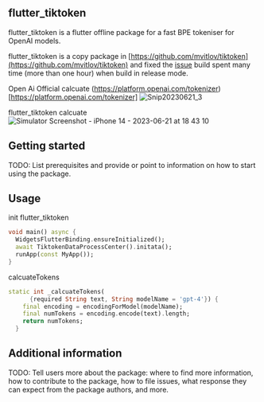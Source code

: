## flutter_tiktoken

flutter_tiktoken is a flutter offline package for a fast BPE tokeniser for OpenAI models.

flutter_tiktoken is a copy package in [https://github.com/mvitlov/tiktoken](https://github.com/mvitlov/tiktoken) and fixed the [issue](https://github.com/mvitlov/tiktoken/issues/5) build spent many time (more than one hour) when build in release mode.

Open Ai Official calcuate (https://platform.openai.com/tokenizer)[https://platform.openai.com/tokenizer]
![Snip20230621_3](https://github.com/JerryFans/flutter_tiktoken/assets/14149080/96a7153e-dfd5-40ee-a1cc-c9efc205a844)

flutter_tiktoken calcuate
![Simulator Screenshot - iPhone 14 - 2023-06-21 at 18 43 10](https://github.com/JerryFans/flutter_tiktoken/assets/14149080/dcd5162f-92bf-49ab-b9e8-5364c3c5c7df)

## Getting started

TODO: List prerequisites and provide or point to information on how to
start using the package.

## Usage

init flutter_tiktoken
```dart
void main() async {
  WidgetsFlutterBinding.ensureInitialized();
  await TiktokenDataProcessCenter().initata();
  runApp(const MyApp());
}
```

calcuateTokens
```dart
static int _calcuateTokens(
      {required String text, String modelName = 'gpt-4'}) {
    final encoding = encodingForModel(modelName);
    final numTokens = encoding.encode(text).length;
    return numTokens;
  }
```

## Additional information

TODO: Tell users more about the package: where to find more information, how to
contribute to the package, how to file issues, what response they can expect
from the package authors, and more.
